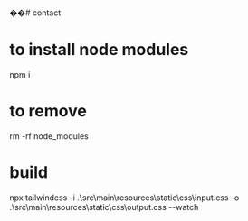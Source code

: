 ��#   c o n t a c t 

# to install node modules  
npm i 

# to remove 
rm -rf node_modules

# build

npx tailwindcss -i .\src\main\resources\static\css\input.css -o .\src\main\resources\static\css\output.css --watch

 
 
